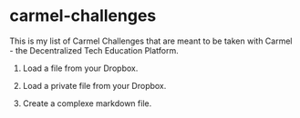 # carmel-challenges
This is my list of Carmel Challenges that are meant to be taken with Carmel - the Decentralized Tech Education Platform.

1. Load a file from your Dropbox.

2. Load a private file from your Dropbox.

3. Create a complexe markdown file.
